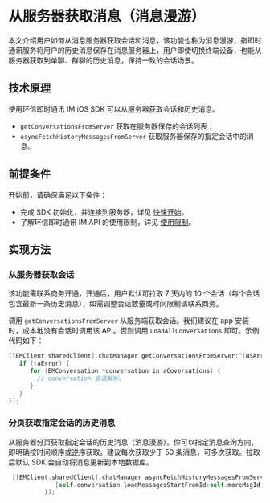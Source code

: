 # 从服务器获取消息（消息漫游）

<Toc />

本文介绍用户如何从消息服务器获取会话和消息，该功能也称为消息漫游，指即时通讯服务将用户的历史消息保存在消息服务器上，用户即使切换终端设备，也能从服务器获取到单聊、群聊的历史消息，保持一致的会话场景。

## 技术原理

使用环信即时通讯 IM iOS SDK 可以从服务器获取会话和历史消息。

- `getConversationsFromServer` 获取在服务器保存的会话列表；
- `asyncFetchHistoryMessagesFromServer` 获取服务器保存的指定会话中的消息。

## 前提条件

开始前，请确保满足以下条件：

- 完成 SDK 初始化，并连接到服务器，详见 [快速开始](quickstart.html)。
- 了解环信即时通讯 IM API 的使用限制，详见 [使用限制](/product/limitation.html)。

## 实现方法

### 从服务器获取会话

该功能需联系商务开通，开通后，用户默认可拉取 7 天内的 10 个会话（每个会话包含最新一条历史消息），如需调整会话数量或时间限制请联系商务。

调用 `getConversationsFromServer` 从服务端获取会话。我们建议在 app 安装时，或本地没有会话时调用该 API。否则调用 `LoadAllConversations` 即可。示例代码如下：

```objectivec
[[EMClient sharedClient].chatManager getConversationsFromServer:^(NSArray *aCoversations, EMError *aError) {
   if (!aError) {
      for (EMConversation *conversation in aCoversations) {
        // conversation 会话解析。
      }
   }
}];
```

### 分页获取指定会话的历史消息

从服务器分页获取指定会话的历史消息（消息漫游）。你可以指定消息查询方向，即明确按时间顺序或逆序获取。建议每次获取少于 50 条消息，可多次获取。拉取后默认 SDK 会自动将消息更新到本地数据库。

```objectivec
 [[EMClient.sharedClient].chatManager asyncFetchHistoryMessagesFromServer:conversation.conversationId conversationType:conversation.type startMessageId:self.moreMsgId pageSize:10 completion:^(EMCursorResult *aResult, EMError *aError) {
             [self.conversation loadMessagesStartFromId:self.moreMsgId count:10 searchDirection:EMMessageSearchDirectionUp completion:block];
          }];
```
